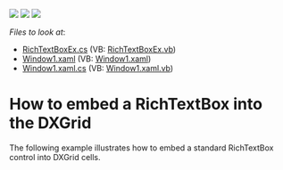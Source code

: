 <!-- default badges list -->
![](https://img.shields.io/endpoint?url=https://codecentral.devexpress.com/api/v1/VersionRange/128650203/11.1.4%2B)
[![](https://img.shields.io/badge/Open_in_DevExpress_Support_Center-FF7200?style=flat-square&logo=DevExpress&logoColor=white)](https://supportcenter.devexpress.com/ticket/details/E2030)
[![](https://img.shields.io/badge/📖_How_to_use_DevExpress_Examples-e9f6fc?style=flat-square)](https://docs.devexpress.com/GeneralInformation/403183)
<!-- default badges end -->
<!-- default file list -->
*Files to look at*:

* [RichTextBoxEx.cs](./CS/RichTextBoxEx.cs) (VB: [RichTextBoxEx.vb](./VB/RichTextBoxEx.vb))
* [Window1.xaml](./CS/Window1.xaml) (VB: [Window1.xaml](./VB/Window1.xaml))
* [Window1.xaml.cs](./CS/Window1.xaml.cs) (VB: [Window1.xaml.vb](./VB/Window1.xaml.vb))
<!-- default file list end -->
# How to embed a RichTextBox into the DXGrid


<p>The following example illustrates how to embed a standard RichTextBox control into DXGrid cells.</p>

<br/>


